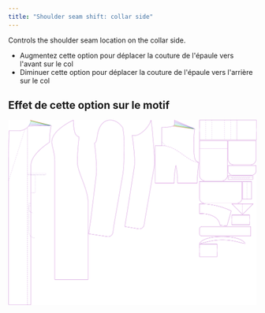 ```yaml
---
title: "Shoulder seam shift: collar side"
---
```



Controls the shoulder seam location on the collar side.

- Augmentez cette option pour déplacer la couture de l'épaule vers l'avant sur le col
- Diminuer cette option pour déplacer la couture de l'épaule vers l'arrière sur le col

## Effet de cette option sur le motif

![This image shows the effect of this option by superimposing several variants that have a different value for this option](carlita_s3collar_sample.svg "Effect of this option on the pattern")
